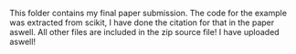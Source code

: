This folder contains my final paper submission. The code for the example was extracted from scikit, I have done the citation for that in the paper aswell. 
All other files are included in the zip source file! I have uploaded aswell!

